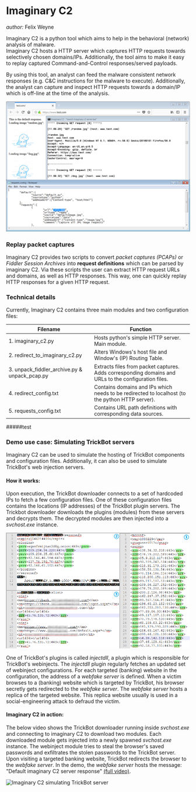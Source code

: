 # Imaginary C2  

_author:_ Felix Weyne  

Imaginary C2 is a python tool which aims to help in the behavioral (network) analysis of malware.  
Imaginary C2 hosts a HTTP server which captures HTTP requests towards selectively chosen domains/IPs. Additionally, the tool aims to make it easy to replay captured Command-and-Control responses/served payloads.  

By using this tool, an analyst can feed the malware consistent network responses (e.g. C&C instructions for the malware to execute). Additionally, the analyst can capture and inspect HTTP requests towards a domain/IP which is off-line at the time of the analysis.  

![Imaginary C2](media/imaginary_c2.png?raw=true)

### Replay packet captures  
Imaginary C2 provides two scripts to convert _packet captures (PCAPs)_ or _Fiddler Session Archives_ into __request definitions__ which can be parsed by imaginary C2.
Via these scripts the user can extract HTTP request URLs and domains, as well as HTTP responses. This way, one can quickly replay HTTP responses for a given HTTP request.

### Technical details
Currently, Imaginary C2 contains three main modules and two configuration files:

| Filename										 | Function 
| ---------------------------------------------- | ------------------------------------------------------------------------------------------------------
| 1. imaginary_c2.py							 | Hosts python's simple HTTP server. Main module.
| 2. redirect_to_imaginary_c2.py 				 | Alters Windows's host file and Window's (IP) Routing Table.
| 3. unpack_fiddler_archive.py & unpack_pcap.py	 | Extracts files from packet captures. Adds corresponding domains and URLs to the configuration files.
| 4. redirect_config.txt 						 | Contains domains and IPs which needs to be redirected to localhost (to the python HTTP server).
| 5. requests_config.txt 						 | Contains URL path definitions with corresponding data sources.

#####test

### Demo use case: Simulating TrickBot servers  

Imaginary C2 can be used to simulate the hosting of TrickBot components and configuration files. Additionally, it can also be used to simulate TrickBot's web injection servers.  

#### How it works:  
Upon execution, the TrickBot downloader connects to a set of hardcoded IPs to fetch a few configuration files. One of these configuration files contains the locations (IP addresses) of the TrickBot plugin servers. The Trickbot downloader downloads the plugins (modules) from these servers and decrypts them. The decrypted modules are then injected into a _svchost.exe_ instance.  

![Example decoded TrickBot configuration files](media/trickbot_webinject_configuration.png?raw=true)  

One of TrickBot's plugins is called _injectdll_, a plugin which is responsible for TrickBot's webinjects. The _injectdll_ plugin regularly fetches an updated set of webinject configurations. For each targeted (banking) website in the configuration, the address of a _webfake server_ is defined. When a victim browses to a (banking) website which is targeted by TrickBot, his browser secretly gets redirected to the _webfake server_. The _webfake server_ hosts a replica of the targeted website. This replica website usually is used in a social-engineering attack to defraud the victim.  

#### Imaginary C2 in action:  
The below video shows the TrickBot downloader running inside _svchost.exe_ and connecting to imaginary C2 to download two modules. Each downloaded module gets injected into a newly spawned _svchost.exe_ instance. The webinject module tries to steal the browser's saved passwords and exfiltrates the stolen passwords to the TrickBot server. Upon visiting a targeted banking website, TrickBot redirects the browser to the _webfake server_. In the demo, the _webfake server_ hosts the message: "Default imaginary C2 server response" [(full video)](media/imaginary_c2_trickbot_simulation.mp4?raw=true).  

![Imaginary C2 simulating TrickBot server](media/imaginary_c2_trickbot_simulation.gif?raw=true)  


